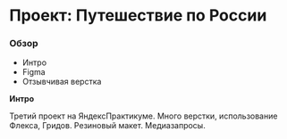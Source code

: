 # Проект: Путешествие по России

### Обзор
* Интро
* Figma
* Отзывчивая верстка

**Интро**

 Третий проект на ЯндексПрактикуме. Много верстки, использование Флекса, Гридов. Резиновый макет. Медиазапросы.